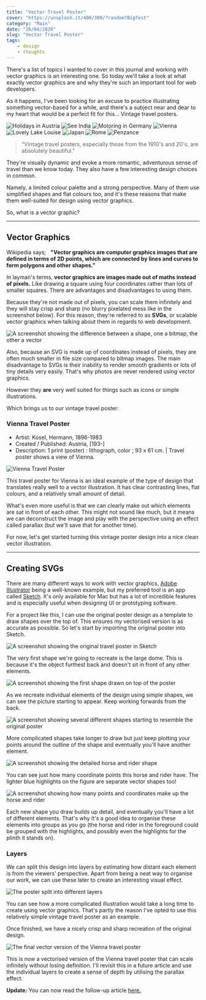 ```yaml
---
title: "Vector Travel Poster"
cover: "https://unsplash.it/400/300/?random?BigTest"
category: "Main"
date: "26/04/2020"
slug: "Vector Travel Poster"
tags:
    - design
    - thoughts
---
```


<!--- NOTE: Still in quarantine due to COVID-19. I've been wanting to write this post for years. --->

There's a list of topics I wanted to cover in this journal and working with vector graphics is an interesting one. So today we'll take a look at what exactly vector graphics are and why they're such an important tool for web developers.

As it happens, I've been looking for an excuse to practice illustrating something vector-based for a while, and there's a subject near and dear to my heart that would be a perfect fit for this... Vintage travel posters.

<div class="note posters">
    <img class="poster" src="/Austria.jpg" alt="Holidays in Austria" />
    <img class="poster" src="/India.jpg" alt="See India" />
    <img class="poster" src="/Germany.jpg" alt="Motoring in Germany" />
    <img class="poster" src="/Vienna.jpg" alt="Vienna" />
    <img class="poster" src="/Canada.jpg" alt="Lovely Lake Louise" />
    <img class="poster" src="/Japan.jpg" alt="Japan" />
    <img class="poster" src="/Rome.jpg" alt="Rome" />
    <img class="poster" src="/Penzance.jpg" alt="Penzance" />
</div>

> "Vintage travel posters, especially those from the 1910's and 20's, are absolutely beautiful."

They're visually dynamic and evoke a more romantic, adventurous sense of travel than we know today. They also have a few interesting design choices in common.

Namely, a limited colour palette and a strong perspective. Many of them use simplified shapes and flat colours too, and it's these reasons that make them well-suited for design using vector graphics.

So, what is a vector graphic?

---

## Vector Graphics

Wikipedia says;&nbsp;&nbsp; 
**"Vector graphics are computer graphics images that are defined in terms of 2D points, which are connected by lines and curves to form polygons and other shapes."**

In layman's terms, **vector graphics are images made out of maths instead of pixels.** Like drawing a square using four coordinates rather than lots of smaller squares. There are advantages and disadvantages to using them.

Because they're not made out of pixels, you can scale them infinitely and they will stay crisp and sharp (no blurry pixelated mess like in the screenshot below). For this reason, they're referred to as **SVGs**, or scalable vector graphics when talking about them in regards to web development.

<div class="screenshot">
    <img src="/pixelated.png" alt="A screenshot showing the difference between a shape, one a bitmap, the other a vector" />
</div>

Also, because an SVG is made up of coordinates instead of pixels, they are often much smaller in file size compared to bitmap images. The main disadvantage to SVGs is their inability to render smooth gradients or lots of tiny details very easily. That's why photos are never rendered using vector graphics.

However they **are** very well suited for things such as icons or simple illustrations.

Which brings us to our vintage travel poster:

<div class="book-info">
    <div class="left">
        <h3>Vienna Travel Poster</h3>
        <ul>
            <li>Artist: Kosel, Hermann, 1896-1983</li>
            <li>Created / Published: Austria, [193-]</li>
            <li>Description: 1 print (poster) : lithograph, color ; 93 x 61 cm. | Travel poster shows a view of Vienna.</li>
        </ul>
    </div>
    <img class="cover" src="/Vienna.jpg" alt="Vienna Travel Poster" />
</div>

This travel poster for Vienna is an ideal example of the type of design that translates really well to a vector illustration. It has clear contrasting lines, flat colours, and a relatively small amount of detail.

What's even more useful is that we can clearly make out which elements are sat in front of each other. This might not sound like much, but it means we can deconstruct the image and play with the perspective using an effect called parallax (but we'll save that for another time).

For now, let's get started turning this vintage poster design into a nice clean vector illustration.

---

## Creating SVGs

There are many different ways to work with vector graphics, [Adobe Illustrator](https://www.adobe.com/products/illustrator.html) being a well-known example, but my preferred tool is an app called [Sketch](https://www.sketch.com/). It's only available for Mac but has a lot of incredible features and is especially useful when designing UI or prototyping software.

For a project like this, I can use the original poster design as a template to draw shapes over the top of. This ensures my vectorised version is as accurate as possible. So let's start by importing the original poster into Sketch.

<div class="screenshot">
    <img src="/beginning.png" alt="A screenshot showing the original travel poster in Sketch" />
</div>

The very first shape we're going to recreate is the large dome. This is because it's the object furthest back and doesn't sit in front of any other elements.

<div class="screenshot">
    <img src="/first-shape.png" alt="A screenshot showing the first shape drawn on top of the poster" />
</div>

As we recreate individual elements of the design using simple shapes, we can see the picture starting to appear. Keep working forwards from the back.

<div class="screenshot">
    <img src="/simple-shapes.png" alt="A screenshot showing several different shapes starting to resemble the original poster" />
</div>

More complicated shapes take longer to draw but just keep plotting your points around the outline of the shape and eventually you'll have another element.

<div class="screenshot">
    <img src="/horse.png" alt="A screenshot showing the detailed horse and rider shape" />
</div>

You can see just how many coordinate points this horse and rider have. The lighter blue highlights on the figure are separate vector shapes too!

<div class="screenshot">
    <img src="/horse-outline.png" alt="A screenshot showing how many points and coordinates make up the horse and rider" />
</div>

Each new shape you draw builds up detail, and eventually you'll have a lot of different elements. That's why it's a good idea to organise these elements into groups as you go (the horse and rider in the foreground could be grouped with the highlights, and possibly even the highlights for the plinth it stands on).

<div class="note diagram">
    <h3>Layers</h3>
    <p>
        We can split this design into layers by estimating how distant each element is from the viewers' perspective. Apart from being a neat way to organise our work, we can use these later to create an interesting visual effect.
    </p>
    <img class="diagram" src="/layer-perspective.png" alt="The poster split into different layers" />
</div>

You can see how a more complicated illustration would take a long time to create using vector graphics. That's partly the reason I've opted to use this relatively simple vintage travel poster as an example.

Once finished, we have a nicely crisp and sharp recreation of the original design.

<div class="screenshot">
    <img src="/vienna-vector.png" alt="The final vector version of the Vienna travel poster" />
</div>

This is now a vectorised version of the Vienna travel poster that can scale infinitely without losing definition. I'll revisit this in a future article and use the individual layers to create a sense of depth by utilising the parallax effect.

**Update:** You can now read the follow-up article <a href="/parallax-city">here.</a>